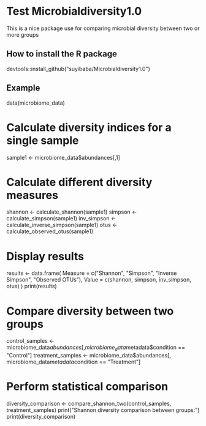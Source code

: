 # Test Microbialdiversity1.0
This is a nice package use for comparing microbial diversity between two or more groups

## How to install the R package
devtools::install_github("suyibaba/Microbialdiversity1.0")

## Example
data(microbiome_data)

# Calculate diversity indices for a single sample
sample1 <- microbiome_data$abundances[,1]

# Calculate different diversity measures
shannon <- calculate_shannon(sample1)
simpson <- calculate_simpson(sample1)
inv_simpson <- calculate_inverse_simpson(sample1)
otus <- calculate_observed_otus(sample1)

# Display results
results <- data.frame(
  Measure = c("Shannon", "Simpson", "Inverse Simpson", "Observed OTUs"),
  Value = c(shannon, simpson, inv_simpson, otus)
)
print(results)

# Compare diversity between two groups
control_samples <- microbiome_data$abundances[, microbiome_data$metadata$condition == "Control"]
treatment_samples <- microbiome_data$abundances[, microbiome_data$metadata$condition == "Treatment"]

# Perform statistical comparison
diversity_comparison <- compare_shannon_two(control_samples, treatment_samples)
print("Shannon diversity comparison between groups:")
print(diversity_comparison)
